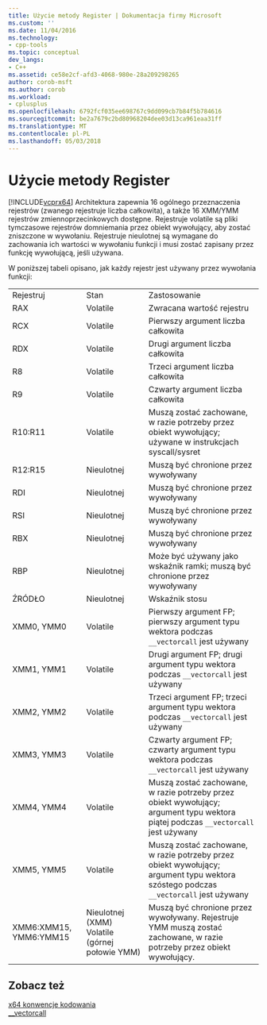 ```yaml
---
title: Użycie metody Register | Dokumentacja firmy Microsoft
ms.custom: ''
ms.date: 11/04/2016
ms.technology:
- cpp-tools
ms.topic: conceptual
dev_langs:
- C++
ms.assetid: ce58e2cf-afd3-4068-980e-28a209298265
author: corob-msft
ms.author: corob
ms.workload:
- cplusplus
ms.openlocfilehash: 6792fcf035ee698767c9dd099cb7b84f5b784616
ms.sourcegitcommit: be2a7679c2bd80968204dee03d13ca961eaa31ff
ms.translationtype: MT
ms.contentlocale: pl-PL
ms.lasthandoff: 05/03/2018
---
```

# <a name="register-usage"></a>Użycie metody Register
[!INCLUDE[vcprx64](../assembler/inline/includes/vcprx64_md.md)] Architektura zapewnia 16 ogólnego przeznaczenia rejestrów (zwanego rejestruje liczba całkowita), a także 16 XMM/YMM rejestrów zmiennoprzecinkowych dostępne. Rejestruje volatile są pliki tymczasowe rejestrów domniemania przez obiekt wywołujący, aby zostać zniszczone w wywołaniu. Rejestruje nieulotnej są wymagane do zachowania ich wartości w wywołaniu funkcji i musi zostać zapisany przez funkcję wywołującą, jeśli używana.  
  
 W poniższej tabeli opisano, jak każdy rejestr jest używany przez wywołania funkcji:  
  
||||  
|-|-|-|  
|Rejestruj|Stan|Zastosowanie|  
|RAX|Volatile|Zwracana wartość rejestru|  
|RCX|Volatile|Pierwszy argument liczba całkowita|  
|RDX|Volatile|Drugi argument liczba całkowita|  
|R8|Volatile|Trzeci argument liczba całkowita|  
|R9|Volatile|Czwarty argument liczba całkowita|  
|R10:R11|Volatile|Muszą zostać zachowane, w razie potrzeby przez obiekt wywołujący; używane w instrukcjach syscall/sysret|  
|R12:R15|Nieulotnej|Muszą być chronione przez wywoływany|  
|RDI|Nieulotnej|Muszą być chronione przez wywoływany|  
|RSI|Nieulotnej|Muszą być chronione przez wywoływany|  
|RBX|Nieulotnej|Muszą być chronione przez wywoływany|  
|RBP|Nieulotnej|Może być używany jako wskaźnik ramki; muszą być chronione przez wywoływany|  
|ŹRÓDŁO|Nieulotnej|Wskaźnik stosu|  
|XMM0, YMM0|Volatile|Pierwszy argument FP; pierwszy argument typu wektora podczas `__vectorcall` jest używany|  
|XMM1, YMM1|Volatile|Drugi argument FP; drugi argument typu wektora podczas `__vectorcall` jest używany|  
|XMM2, YMM2|Volatile|Trzeci argument FP; trzeci argument typu wektora podczas `__vectorcall` jest używany|  
|XMM3, YMM3|Volatile|Czwarty argument FP; czwarty argument typu wektora podczas `__vectorcall` jest używany|  
|XMM4, YMM4|Volatile|Muszą zostać zachowane, w razie potrzeby przez obiekt wywołujący; argument typu wektora piątej podczas `__vectorcall` jest używany|  
|XMM5, YMM5|Volatile|Muszą zostać zachowane, w razie potrzeby przez obiekt wywołujący; argument typu wektora szóstego podczas `__vectorcall` jest używany|  
|XMM6:XMM15, YMM6:YMM15|Nieulotnej (XMM) Volatile (górnej połowie YMM)|Muszą być chronione przez wywoływany. Rejestruje YMM muszą zostać zachowane, w razie potrzeby przez obiekt wywołujący.|  
  
## <a name="see-also"></a>Zobacz też  
 [x64 konwencje kodowania](../build/x64-software-conventions.md)   
 [__vectorcall](../cpp/vectorcall.md)
